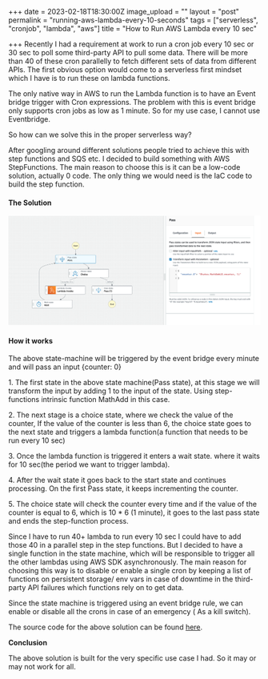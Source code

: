 +++
date = 2023-02-18T18:30:00Z
image_upload = ""
layout = "post"
permalink = "running-aws-lambda-every-10-seconds"
tags = ["serverless", "cronjob", "lambda", "aws"]
title = "How to Run AWS Lambda every 10 sec"

+++
Recently I had a requirement at work to run a cron job every 10 sec or 30 sec to poll some third-party API to pull some data. There will be more than 40 of these cron parallelly to fetch different sets of data from different APIs. The first obvious option would come to a serverless first mindset which I have is to run these on lambda functions.

The only native way in AWS to run the Lambda function is to have an Event bridge trigger with Cron expressions. The problem with this is event bridge only supports cron jobs as low as 1 minute. So for my use case, I cannot use Eventbridge.

So how can we solve this in the proper serverless way?

After googling around different solutions people tried to achieve this with step functions and SQS etc. I decided to build something with AWS StepFunctions. The main reason to choose this is it can be a low-code solution, actually 0 code. The only thing we would need is the IaC code to build the step function.

#### **The Solution**

![step-function-defenition](/uploads/screenshot-2023-02-19-at-11-55-17-am.png "step-function-defenition")

#### **How it works**

The above state-machine will be triggered by the event bridge every minute and will pass an input {counter: 0}

1\. The first state in the above state machine(Pass state), at this stage we will transform the input by adding 1 to the input of the state. Using step-functions intrinsic function MathAdd in this case.

2\. The next stage is a choice state, where we check the value of the counter, If the value of the counter is less than 6, the choice state goes to the next state and triggers a lambda function(a function that needs to be run every 10 sec)

3\. Once the lambda function is triggered it enters a wait state. where it waits for 10 sec(the period we want to trigger lambda).

4\. After the wait state it goes back to the start state and continues processing. On the first Pass state, it keeps incrementing the counter.

5\. The choice state will check the counter every time and if the value of the counter is equal to 6, which is 10 * 6 (1 minute), it goes to the last pass state and ends the step-function process.

Since I have to run 40+ lambda to run every 10 sec I could have to add those 40 in a parallel step in the step functions. But I decided to have a single function in the state machine, which will be responsible to trigger all the other lambdas using AWS SDK asynchronously.  The main reason for choosing this way is to disable or enable a single cron by keeping a list of functions on persistent storage/ env vars in case of downtime in the third-party API failures which functions rely on to get data.

Since the state machine is triggered using an event bridge rule, we can enable or disable all the crons in case of an emergency ( As a kill switch).

The source code for the above solution can be found [here](https://gist.github.com/imewish/7924bc329c29d5a8c5f4dd6e58aad696 "state machine code").

**Conclusion**

The above solution is built for the very specific use case I had. So it may or may not work for all.